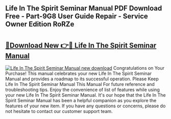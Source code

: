 ## Life In The Spirit Seminar Manual PDF Download Free - Part-9G8 User Guide Repair - Service Owner Edition RoRZe

# <h2><a href="http://bc19863.oget.top/?id=Life+In+The+Spirit+Seminar+Manual">🔗Download New 👉🔴 Life In The Spirit Seminar Manual</a></h2>

[![Life In The Spirit Seminar Manual new download](https://i.imgur.com/5g1atiW.png)](http://bc19863.oget.top/?id=Life+In+The+Spirit+Seminar+Manual)
Congratulations on Your Purchase! This manual celebrates your new Life In The Spirit Seminar Manual and provides a roadmap to its successful operation. Please Keep Life In The Spirit Seminar Manual This Manual For future reference and troubleshooting tips. Enjoy the convenience of list of features while using your new Life In The Spirit Seminar Manual. It's our hope that the Life In The Spirit Seminar Manual has been a helpful companion as you explore the features of your new item. If you have any questions or concerns, please do not hesitate to contact our customer support team.
